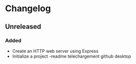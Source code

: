# Changelog

## Unreleased

### Added

- Create an HTTP web server using Express
- Initialize a project
-readme
telechargement github desktop

